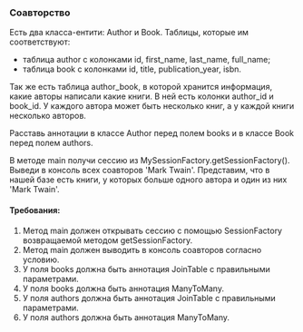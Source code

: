 
### Соавторство

Есть два класса-ентити: Author и Book. Таблицы, которые им соответствуют:
- таблица author с колонками id, first_name, last_name, full_name;
- таблица book с колонками id, title, publication_year, isbn.

Так же есть таблица author_book, в которой хранится информация, какие авторы написали какие книги.
В ней есть колонки author_id и book_id.
У каждого автора может быть несколько книг, а у каждой книги несколько авторов.

Расставь аннотации в классе Author перед полем books и в классе Book перед полем authors.

В методе main получи сессию из MySessionFactory.getSessionFactory().
Выведи в консоль всех соавторов &#39;Mark Twain&#39;. Представим, что в нашей базе есть книги, у которых больше одного автора и один из них &#39;Mark Twain&#39;.


#### Требования:
1.	Метод main должен открывать сессию с помощью SessionFactory возвращаемой методом getSessionFactory.
2.	Метод main должен выводить в консоль соавторов согласно условию.
3.	У поля books должна быть аннотация JoinTable с правильными параметрами.
4.	У поля books должна быть аннотация ManyToMany.
5.	У поля authors должна быть аннотация JoinTable с правильными параметрами.
6.	У поля authors должна быть аннотация ManyToMany.
